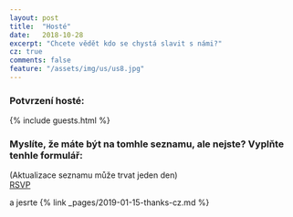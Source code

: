 ```yaml
---
layout: post
title:  "Hosté"
date:   2018-10-28
excerpt: "Chcete vědět kdo se chystá slavit s námi?"
cz: true
comments: false
feature: "/assets/img/us/us8.jpg"
---
```



### Potvrzení hosté:

{% include guests.html %}

### Myslíte, že máte být na tomhle seznamu, ale nejste? Vyplňte tenhle formulář:
(Aktualizace seznamu může trvat jeden den)
<br/>
<a href="https://helena-benoit.github.io//rsvp-cz/" class="btn zoombtn"> RSVP </a>




a jesrte
{% link _pages/2019-01-15-thanks-cz.md %}
